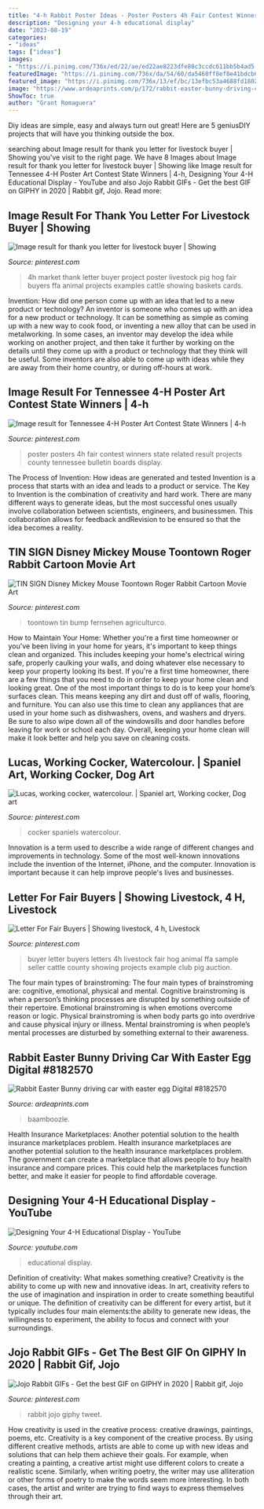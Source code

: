 ```yaml
---
title: "4-h Rabbit Poster Ideas - Poster Posters 4h Fair Contest Winners State Related Result Projects County Tennessee Bulletin Boards Display"
description: "Designing your 4-h educational display"
date: "2023-08-19"
categories:
- "ideas"
tags: ["ideas"]
images:
- "https://i.pinimg.com/736x/ed/22/ae/ed22ae8223dfe80c3ccdc611bb5b4ad5.jpg"
featuredImage: "https://i.pinimg.com/736x/da/54/60/da5460ff8ef8e41bdcb6794d0f1c5488.jpg"
featured_image: "https://i.pinimg.com/736x/13/ef/bc/13efbc53a4688fd18022235859b1232f--working-cocker-spaniels.jpg"
image: "https://www.ardeaprints.com/p/172/rabbit-easter-bunny-driving-car-easter-egg-8182570.jpg"
ShowToc: true
author: "Grant Romaguera"
---
```



Diy ideas are simple, easy and always turn out great! Here are 5 geniusDIY projects that will have you thinking outside the box.

	

		
searching about Image result for thank you letter for livestock buyer | Showing you've visit to the right page. We have 8 Images about Image result for thank you letter for livestock buyer | Showing like Image result for Tennessee 4-H Poster Art Contest State Winners | 4-h, Designing Your 4-H Educational Display - YouTube and also Jojo Rabbit GIFs - Get the best GIF on GIPHY in 2020 | Rabbit gif, Jojo. Read more:
		
    
## Image Result For Thank You Letter For Livestock Buyer | Showing

<img loading=lazy src="https://i.pinimg.com/736x/80/a8/4c/80a84c2ec9400975f51ebc8785341ca4.jpg" onerror="this.onerror=null;this.src='https://tse4.mm.bing.net/th?id=OIP.U4CSc8ljkf0Hq-LWf8kbRAHaFi&amp;pid=15.1';" alt="Image result for thank you letter for livestock buyer | Showing">

_Source: pinterest.com_

>4h market thank letter buyer project poster livestock pig hog fair buyers ffa animal projects examples cattle showing baskets cards. 

	

Invention: How did one person come up with an idea that led to a new product or technology?
An inventor is someone who comes up with an idea for a new product or technology. It can be something as simple as coming up with a new way to cook food, or inventing a new alloy that can be used in metalworking. In some cases, an inventor may develop the idea while working on another project, and then take it further by working on the details until they come up with a product or technology that they think will be useful. Some inventors are also able to come up with ideas while they are away from their home country, or during off-hours at work.

    
## Image Result For Tennessee 4-H Poster Art Contest State Winners | 4-h

<img loading=lazy src="https://i.pinimg.com/736x/a2/87/49/a28749a99c6b72fddbc8397445790493---h-poster.jpg" onerror="this.onerror=null;this.src='https://tse3.mm.bing.net/th?id=OIP.KBih2Rx2TAYfueLu20jywwHaEr&amp;pid=15.1';" alt="Image result for Tennessee 4-H Poster Art Contest State Winners | 4-h">

_Source: pinterest.com_

>poster posters 4h fair contest winners state related result projects county tennessee bulletin boards display. 

	

The Process of Invention: How ideas are generated and tested
Invention is a process that starts with an idea and leads to a product or service. The Key to Invention is the combination of creativity and hard work. There are many different ways to generate ideas, but the most successful ones usually involve collaboration between scientists, engineers, and businessmen. This collaboration allows for feedback andRevision to be ensured so that the idea becomes a reality.

    
## TIN SIGN Disney Mickey Mouse Toontown Roger Rabbit Cartoon Movie Art

<img loading=lazy src="https://i.pinimg.com/736x/da/54/60/da5460ff8ef8e41bdcb6794d0f1c5488.jpg" onerror="this.onerror=null;this.src='https://tse4.mm.bing.net/th?id=OIP.fH7cse3-oAck5gpGFy3jKwHaJr&amp;pid=15.1';" alt="TIN SIGN Disney Mickey Mouse Toontown Roger Rabbit Cartoon Movie Art">

_Source: pinterest.com_

>toontown tin bump fernsehen agriculturco. 

	

How to Maintain Your Home: Whether you're a first time homeowner or you've been living in your home for years, it's important to keep things clean and organized. This includes keeping your home's electrical wiring safe, properly caulking your walls, and doing whatever else necessary to keep your property looking its best.
If you're a first time homeowner, there are a few things that you need to do in order to keep your home clean and looking great. One of the most important things to do is to keep your home’s surfaces clean. This means keeping any dirt and dust off of walls, flooring, and furniture. You can also use this time to clean any appliances that are used in your home such as dishwashers, ovens, and washers and dryers. Be sure to also wipe down all of the windowsills and door handles before leaving for work or school each day. Overall, keeping your home clean will make it look better and help you save on cleaning costs.

    
## Lucas, Working Cocker, Watercolour. | Spaniel Art, Working Cocker, Dog Art

<img loading=lazy src="https://i.pinimg.com/736x/13/ef/bc/13efbc53a4688fd18022235859b1232f--working-cocker-spaniels.jpg" onerror="this.onerror=null;this.src='https://tse3.mm.bing.net/th?id=OIP.VBGOM4bKNCghHoZVjuOX2AHaJ3&amp;pid=15.1';" alt="Lucas, working cocker, watercolour. | Spaniel art, Working cocker, Dog art">

_Source: pinterest.com_

>cocker spaniels watercolour. 

	

Innovation is a term used to describe a wide range of different changes and improvements in technology. Some of the most well-known innovations include the invention of the Internet, iPhone, and the computer. Innovation is important because it can help improve people's lives and businesses.

    
## Letter For Fair Buyers | Showing Livestock, 4 H, Livestock

<img loading=lazy src="https://i.pinimg.com/736x/4b/61/f4/4b61f43f6bce5770812bf2e840b307bd--animal-projects-animal-science.jpg" onerror="this.onerror=null;this.src='https://tse1.mm.bing.net/th?id=OIP.Lf03u_2u6RYC0U1hAmOFxwHaKM&amp;pid=15.1';" alt="Letter For Fair Buyers | Showing livestock, 4 h, Livestock">

_Source: pinterest.com_

>buyer letter buyers letters 4h livestock fair hog animal ffa sample seller cattle county showing projects example club pig auction. 

	

The four main types of brainstroming:
The four main types of brainstroming are: cognitive, emotional, physical and mental. Cognitive brainstroming is when a person’s thinking processes are disrupted by something outside of their repertoire. Emotional brainstroming is when emotions overcome reason or logic. Physical brainstroming is when body parts go into overdrive and cause physical injury or illness. Mental brainstroming is when people’s mental processes are disturbed by something external to their awareness.

    
## Rabbit Easter Bunny Driving Car With Easter Egg Digital #8182570

<img loading=lazy src="https://www.ardeaprints.com/p/172/rabbit-easter-bunny-driving-car-easter-egg-8182570.jpg" onerror="this.onerror=null;this.src='https://tse2.mm.bing.net/th?id=OIP.iE-KL6BvMI49X207geC2PgHaHa&amp;pid=15.1';" alt="Rabbit Easter Bunny driving car with easter egg Digital #8182570">

_Source: ardeaprints.com_

>baamboozle. 

	

Health Insurance Marketplaces: Another potential solution to the health insurance marketplaces problem.
Health insurance marketplaces are another potential solution to the health insurance marketplaces problem. The government can create a marketplace that allows people to buy health insurance and compare prices. This could help the marketplaces function better, and make it easier for people to find affordable coverage.

    
## Designing Your 4-H Educational Display - YouTube

<img loading=lazy src="https://i.ytimg.com/vi/W4Yl5aGvqqQ/maxresdefault.jpg" onerror="this.onerror=null;this.src='https://tse4.mm.bing.net/th?id=OIP.dSAT-SXN2pDSlrJZwvFV3wHaEK&amp;pid=15.1';" alt="Designing Your 4-H Educational Display - YouTube">

_Source: youtube.com_

>educational display. 

	

Definition of creativity: What makes something creative?
Creativity is the ability to come up with new and innovative ideas. In art, creativity refers to the use of imagination and inspiration in order to create something beautiful or unique. The definition of creativity can be different for every artist, but it typically includes four main elements:the ability to generate new ideas, the willingness to experiment, the ability to focus and connect with your surroundings.

    
## Jojo Rabbit GIFs - Get The Best GIF On GIPHY In 2020 | Rabbit Gif, Jojo

<img loading=lazy src="https://i.pinimg.com/736x/ed/22/ae/ed22ae8223dfe80c3ccdc611bb5b4ad5.jpg" onerror="this.onerror=null;this.src='https://tse4.mm.bing.net/th?id=OIP.6cWq6c8uyc5j3qEP-ttEQQHaFj&amp;pid=15.1';" alt="Jojo Rabbit GIFs - Get the best GIF on GIPHY in 2020 | Rabbit gif, Jojo">

_Source: pinterest.com_

>rabbit jojo giphy tweet. 

	

How creativity is used in the creative process: creative drawings, paintings, poems, etc.
Creativity is a key component of the creative process. By using different creative methods, artists are able to come up with new ideas and solutions that can help them achieve their goals. For example, when creating a painting, a creative artist might use different colors to create a realistic scene. Similarly, when writing poetry, the writer may use alliteration or other forms of poetry to make the words seem more interesting. In both cases, the artist and writer are trying to find ways to express themselves through their art.

